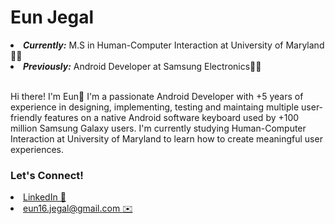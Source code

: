 <h1>Eun Jegal</h1>
<li><i><b>Currently:</b></i> M.S in Human-Computer Interaction at University of Maryland👩‍🎓</li>
<li><i><b>Previously:</b></i> Android Developer at Samsung Electronics👩‍💻</li>
<br>
<p>Hi there! I'm Eun👋 I'm a passionate Android Developer with +5 years of experience in designing, implementing, testing and maintaing multiple user-friendly features on a native Android software keyboard used by +100 million Samsung Galaxy users. I'm currently studying Human-Computer Interaction at University of Maryland to learn how to create meaningful user experiences.</p>



<h3>Let's Connect!</h3>
<li><a href="https://www.linkedin.com/in/eunjegal/">LinkedIn 👔</a></li>
<li><a href="eun16.jegal@gmail.com/">eun16.jegal@gmail.com ✉️</a></li>
